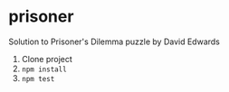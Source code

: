 # prisoner
Solution to Prisoner's Dilemma puzzle by David Edwards

1. Clone project
1. `npm install`
1. `npm test`
